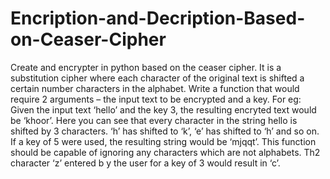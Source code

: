 # Encription-and-Decription-Based-on-Ceaser-Cipher
Create and encrypter in python based on the ceaser cipher. It is a substitution cipher where each character of the original text is shifted a certain number characters in the alphabet. Write a function that would require 2 arguments – the input text to be encrypted and a key. For eg: Given the input text ‘hello’ and the key 3, the resulting encryted text would be ‘khoor’. Here you can see that every character in the string hello is shifted by 3 characters. ‘h’ has shifted to ‘k’, ‘e’ has shifted to ‘h’ and so on. If a key of 5 were used, the resulting string would be ‘mjqqt’. This function should be capable of ignoring any characters which are not alphabets. Th2 character ‘z’ entered b y the user for a key of 3 would result in ‘c’.
